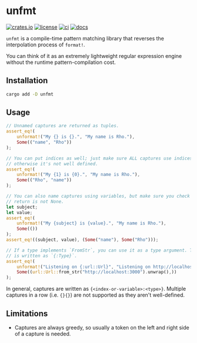 # unfmt

[![crates.io](https://img.shields.io/crates/v/unfmt?style=flat-square)](https://crates.io/crates/unfmt)
[![license](https://img.shields.io/crates/l/unfmt?style=flat-square)](https://github.com/mathematic-inc/unfmt)
[![ci](https://img.shields.io/github/actions/workflow/status/mathematic-inc/unfmt/ci.yaml?label=ci&style=flat-square)](https://github.com/mathematic-inc/unfmt/actions/workflows/ci.yaml)
[![docs](https://img.shields.io/docsrs/unfmt?style=flat-square)](https://docs.rs/unfmt/latest/unfmt/)

`unfmt` is a compile-time pattern matching library that reverses the
interpolation process of `format!`.

You can think of it as an extremely lightweight regular expression engine
without the runtime pattern-compilation cost.

## Installation

```sh
cargo add -D unfmt
```

## Usage

```rs
// Unnamed captures are returned as tuples.
assert_eq!(
    unformat!("My {} is {}.", "My name is Rho."),
    Some(("name", "Rho"))
);

// You can put indices as well; just make sure ALL captures use indices
// otherwise it's not well defined.
assert_eq!(
    unformat!("My {1} is {0}.", "My name is Rho."),
    Some(("Rho", "name"))
);

// You can also name captures using variables, but make sure you check the
// return is not None.
let subject;
let value;
assert_eq!(
    unformat!("My {subject} is {value}.", "My name is Rho."),
    Some(())
);
assert_eq!((subject, value), (Some("name"), Some("Rho")));

// If a type implements `FromStr`, you can use it as a type argument. This
// is written as `{:Type}`.
assert_eq!(
    unformat!("Listening on {:url::Url}", "Listening on http://localhost:3000"),
    Some((url::Url::from_str("http://localhost:3000").unwrap(),))
);
```

In general, captures are written as `{<index-or-variable>:<type>}`. Multiple
captures in a row (i.e. `{}{}`) are not supported as they aren't well-defined.

## Limitations

- Captures are always greedy, so usually a token on the left and right side of
  a capture is needed.
